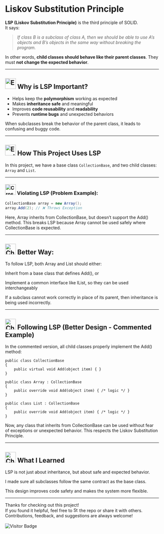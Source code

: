 # Liskov Substitution Principle

**LSP (Liskov Substitution Principle)** is the third principle of SOLID.  
It says:

> *If class B is a subclass of class A, then we should be able to use A’s objects and B’s objects in the same way without breaking the program.*

In other words, **child classes should behave like their parent classes**. They must **not change the expected behavior**.

---

## <a href="https://www.linkedin.com/in/soheilsadeghii/"><img src="https://raw.githubusercontent.com/Tarikul-Islam-Anik/Telegram-Animated-Emojis/main/Smileys/Exploding%20Head.webp" alt="Exploding Head" width="35" height="35" /></a> Why is LSP Important?

- Helps keep the **polymorphism** working as expected
- Makes **inheritance safe** and meaningful
- Improves **code reusability** and **readability**
- Prevents **runtime bugs** and unexpected behaviors

When subclasses break the behavior of the parent class, it leads to confusing and buggy code.

---

## <a href="https://www.linkedin.com/in/soheilsadeghii/"><img src="https://raw.githubusercontent.com/Tarikul-Islam-Anik/Telegram-Animated-Emojis/main/Symbols/Exclamation%20Question%20Mark.webp" alt="Exclamation Question Mark" width="35" height="35" /></a> How This Project Uses LSP

In this project, we have a base class `CollectionBase`, and two child classes: `Array` and `List`.

---

### <a href="https://www.linkedin.com/in/soheilsadeghii/"><img src="https://raw.githubusercontent.com/Tarikul-Islam-Anik/Telegram-Animated-Emojis/main/Symbols/Cross%20Mark.webp" alt="Cross Mark" width="35" height="35" /></a> Violating LSP (Problem Example):
```csharp
CollectionBase array = new Array();
array.Add(2); // ❌ Throws Exception
```
Here, Array inherits from CollectionBase, but doesn’t support the Add() method.
This breaks LSP because Array cannot be used safely where CollectionBase is expected.


---

## <a href="https://www.linkedin.com/in/soheilsadeghii/"><img src="https://raw.githubusercontent.com/Tarikul-Islam-Anik/Telegram-Animated-Emojis/main/Symbols/Check%20Box%20With%20Check.webp" alt="Check Box With Check" width="35" height="35" /></a> Better Way:
To follow LSP, both Array and List should either:

Inherit from a base class that defines Add(), or

Implement a common interface like IList, so they can be used interchangeably

If a subclass cannot work correctly in place of its parent, then inheritance is being used incorrectly.

---

## <a href="https://www.linkedin.com/in/soheilsadeghii/"><img src="https://raw.githubusercontent.com/Tarikul-Islam-Anik/Telegram-Animated-Emojis/main/Symbols/Check%20Mark%20Button.webp" alt="Check Mark Button" width="35" height="35" /></a> Following LSP (Better Design - Commented Example)
In the commented version, all child classes properly implement the Add() method:

``` CSharp
public class CollectionBase
{
    public virtual void Add(object item) { }
}

public class Array : CollectionBase
{
    public override void Add(object item) { /* logic */ }
}

public class List : CollectionBase
{
    public override void Add(object item) { /* logic */ }
}
```
Now, any class that inherits from CollectionBase can be used without fear of exceptions or unexpected behavior. This respects the Liskov Substitution Principle.

---

## <a href="https://www.linkedin.com/in/soheilsadeghii/"><img src="https://raw.githubusercontent.com/Tarikul-Islam-Anik/Telegram-Animated-Emojis/main/Symbols/Check%20Mark%20Button.webp" alt="Check Mark Button" width="35" height="35" /></a> What I Learned

LSP is not just about inheritance, but about safe and expected behavior.

I made sure all subclasses follow the same contract as the base class.

This design improves code safety and makes the system more flexible.

---
<!--
## <a href="https://www.linkedin.com/in/soheilsadeghii/"><img src="https://raw.githubusercontent.com/Tarikul-Islam-Anik/Telegram-Animated-Emojis/main/Objects/File%20Folder.webp" alt="File Folder" width="35" height="35" /></a> Project Structure
```
LiskovSubstitutionPrinciple/
│
├── Program.cs             // Entry point
├── CollectionBase.cs      // Base class
├── Array.cs               // Subclass (without Add method)
├── List.cs                // Subclass implementing Add
```
--- -->
Thanks for checking out this project!  
If you found it helpful, feel free to <a href="https://www.linkedin.com/in/soheilsadeghii/"><img src="https://raw.githubusercontent.com/Tarikul-Islam-Anik/Telegram-Animated-Emojis/main/Animals%20and%20Nature/Star.webp" alt="Star" width="15" height="15" /></a> the repo or share it with others.  
Contributions, feedback, and suggestions are always welcome!
<br>
<br>
![Visitor Badge](https://visitor-badge.laobi.icu/badge?page_id=SoheilSadeghii.LiskovSubstitutionPrinciple)
